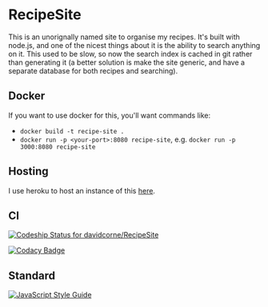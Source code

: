 # RecipeSite

This is an unorignally named site to organise my recipes. It's built with node.js, and one of the nicest things about it is the ability to search anything on it. This used to be slow, so now the search index is cached in git rather than generating it (a better solution is make the site generic, and have a separate database for both recipes and searching).

## Docker

If you want to use docker for this, you'll want commands like:

- `docker build -t recipe-site .`
- `docker run -p <your-port>:8080 recipe-site`, e.g. `docker run -p 3000:8080 recipe-site`

## Hosting

I use heroku to host an instance of this [here](https://salty-harbor-48823.herokuapp.com).

## CI

[ ![Codeship Status for davidcorne/RecipeSite](https://app.codeship.com/projects/24d00390-bef0-0134-8320-1ebff7fcacc1/status?branch=main)](https://app.codeship.com/projects/196418)

[![Codacy Badge](https://api.codacy.com/project/badge/Grade/8e51634dc26e4788af427a28f1c5d369)](https://www.codacy.com/app/davidcorne/RecipeSite?utm_source=github.com&amp;utm_medium=referral&amp;utm_content=davidcorne/RecipeSite&amp;utm_campaign=Badge_Grade)

## Standard

[![JavaScript Style Guide](https://cdn.rawgit.com/standard/standard/master/badge.svg)](https://github.com/standard/standard)
